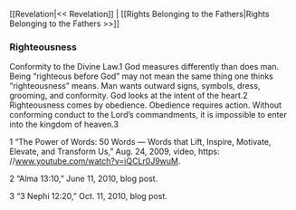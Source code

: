 [[Revelation|<< Revelation]]  |  [[Rights Belonging to the Fathers|Rights Belonging to the Fathers >>]]

### Righteousness
Conformity to the Divine Law.1 God measures differently than does man. Being “righteous before God” may not mean the same thing one thinks “righteousness” means. Man wants outward signs, symbols, dress, grooming, and conformity. God looks at the intent of the heart.2 Righteousness comes by obedience. Obedience requires action. Without conforming conduct to the Lord’s commandments, it is impossible to enter into the kingdom of heaven.3



1 “The Power of Words: 50 Words — Words that Lift, Inspire, Motivate, Elevate, and Transform Us,” Aug. 24, 2009, video, https: //www.youtube.com/watch?v=iQCLr0J9wuM.


2 “Alma 13:10,” June 11, 2010, blog post.


3 “3 Nephi 12:20,” Oct. 11, 2010, blog post.
